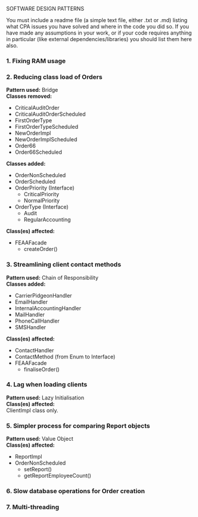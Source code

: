 SOFTWARE DESIGN PATTERNS


You must include a readme file (a simple text file, either .txt or .md) listing what CPA issues you have solved and where in the code you did so. If you have made any assumptions in your work, or if your code requires anything in particular (like external dependencies/libraries) you should list them here also.

### 1. Fixing RAM usage

### 2. Reducing class load of Orders
**Pattern used:** Bridge <br>
**Classes removed:**
- CriticalAuditOrder 
- CriticalAuditOrderScheduled
- FirstOrderType
- FirstOrderTypeScheduled
- NewOrderImpl
- NewOrderImplScheduled
- Order66
- Order66Scheduled <br>

**Classes added:**
- OrderNonScheduled
- OrderScheduled
- OrderPriority (Interface)
  - CriticalPriority
  - NormalPriority
- OrderType (Interface)
  - Audit
  - RegularAccounting
  
 **Class(es) affected:**
 - FEAAFacade
   - createOrder()

### 3. Streamlining client contact methods
**Pattern used:** Chain of Responsibility <br>
**Classes added:**
- CarrierPidgeonHandler
- EmailHandler
- InternalAccountingHandler
- MailHandler
- PhoneCallHandler
- SMSHandler

**Class(es) affected:** <br>
- ContactHandler
- ContactMethod (from Enum to Interface)
- FEAAFacade
  - finaliseOrder()

### 4. Lag when loading clients
**Pattern used:** Lazy Initialisation <br>
**Class(es) affected:** <br>
ClientImpl class only.

### 5. Simpler process for comparing Report objects
**Pattern used:** Value Object <br>
**Class(es) affected:** <br>
- ReportImpl
- OrderNonScheduled
  - setReport()
  - getReportEmployeeCount()

###  6. Slow database operations for Order creation

### 7. Multi-threading
  
